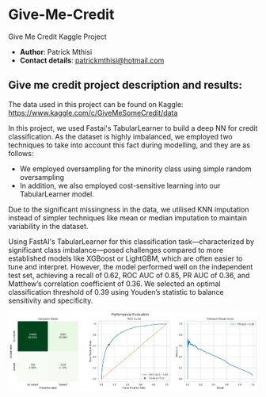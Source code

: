 # Give-Me-Credit
Give Me Credit Kaggle Project
- $\textbf{Author}$: Patrick Mthisi
- $\textbf{Contact details}$: patrickmthisi@hotmail.com

## Give me credit project description and results:

The data used in this project can be found on Kaggle: https://www.kaggle.com/c/GiveMeSomeCredit/data

In this project, we used Fastai's TabularLearner to build a deep NN for credit classification. As the dataset is highly imbalanced, we employed two techniques to take into account this fact during modelling, and they are as follows:

- We employed oversampling for the minority class using simple random oversampling
- In addition, we also employed cost-sensitive learning into our TabularLearner model.

Due to the significant missingness in the data, we utilised KNN imputation instead of simpler techniques like mean or median imputation to maintain variability in the dataset.

Using FastAI's TabularLearner for this classification task—characterized by significant class imbalance—posed challenges compared to more established models like XGBoost or LightGBM, which are often easier to tune and interpret. However, the model performed well on the independent test set, achieving a recall of 0.62, ROC AUC of 0.85, PR AUC of 0.36, and Matthew’s correlation coefficient of 0.36. We selected an optimal classification threshold of 0.39 using Youden’s statistic to balance sensitivity and specificity. 

![Evaluation performance results](Evaluation_perf.png)

